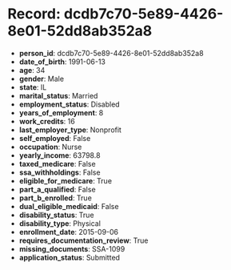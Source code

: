 # Record: dcdb7c70-5e89-4426-8e01-52dd8ab352a8

- **person_id**: dcdb7c70-5e89-4426-8e01-52dd8ab352a8
- **date_of_birth**: 1991-06-13
- **age**: 34
- **gender**: Male
- **state**: IL
- **marital_status**: Married
- **employment_status**: Disabled
- **years_of_employment**: 8
- **work_credits**: 16
- **last_employer_type**: Nonprofit
- **self_employed**: False
- **occupation**: Nurse
- **yearly_income**: 63798.8
- **taxed_medicare**: False
- **ssa_withholdings**: False
- **eligible_for_medicare**: True
- **part_a_qualified**: False
- **part_b_enrolled**: True
- **dual_eligible_medicaid**: False
- **disability_status**: True
- **disability_type**: Physical
- **enrollment_date**: 2015-09-06
- **requires_documentation_review**: True
- **missing_documents**: SSA-1099
- **application_status**: Submitted